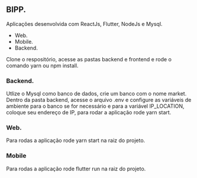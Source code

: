 ## BIPP.

Aplicações desenvolvida com ReactJs, Flutter, NodeJs e Mysql.

- Web.
- Mobile.
- Backend.

Clone o respositório, acesse as pastas backend e frontend e rode o comando yarn ou npm install.

### Backend.

Utlize o Mysql como banco de dados, crie um banco com o nome market.
Dentro da pasta backend, acesse o arquivo .env e configure as variáveis de ambiente para o banco se for necessário e para a variável IP_LOCATION, coloque seu endereço de IP, para rodar a aplicação rode yarn start.

### Web.

Para rodas a aplicação rode yarn start na raiz do projeto.

### Mobile

Para rodas a aplicação rode flutter run na raiz do projeto.